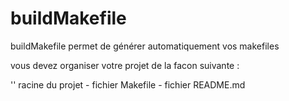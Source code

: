 # buildMakefile

buildMakefile permet de générer automatiquement vos makefiles


vous devez organiser votre projet de la facon suivante :

''
racine du projet 
    - fichier Makefile
    - fichier README.md
